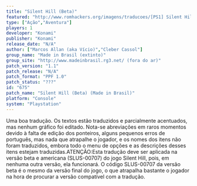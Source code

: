 ```yaml
---
title: "Silent Hill (Beta)"
featured: "http://www.romhackers.org/imagens/traducoes/[PS1] Silent Hill Beta - Made in Brasil - 1.jpg"
type: ["Ação","Aventura"]
players: 1
developer: "Konami"
publisher: "Konami"
release_date: "N/A"
author: ["Marcos Allan (aka Vício)","Cleber Cassol"]
group_name: "Made in Brasil (extinto)"
group_site: "http://www.madeinbrasil.rg3.net/ (fora do ar)"
patch_version: "1.1"
patch_release: "N/A"
patch_format: "PPF 1.0"
patch_status: "???"
id: "675"
patch_name: "Silent Hill (Beta) (Made in Brasil)"
platform: "Console"
system: "Playstation"
---
```


Uma boa tradução. Os textos estão traduzidos e parcialmente acentuados, mas nenhum gráfico foi editado. Nota-se abreviações em raros momentos devido à falta de edição dos ponteiros, alguns pequenos erros de português, mas nada que atrapalhe o jogador, e os nomes dos itens não foram traduzidos, embora todo o menu de opções e as descrições desses itens estejam traduzidas.ATENÇÃO:Esta tradução deve ser aplicada na versão beta e americana (SLUS-00707) do jogo Silent Hill, pois, em nenhuma outra versão, ela funcionará. O código SLUS-00707 da versão beta é o mesmo da versão final do jogo, o que atrapalha bastante o jogador na hora de procurar a versão compatível com a tradução.